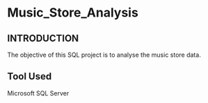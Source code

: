 # Music_Store_Analysis
## INTRODUCTION
The objective of this SQL project is to analyse the music store data.
## Tool Used
Microsoft SQL Server

